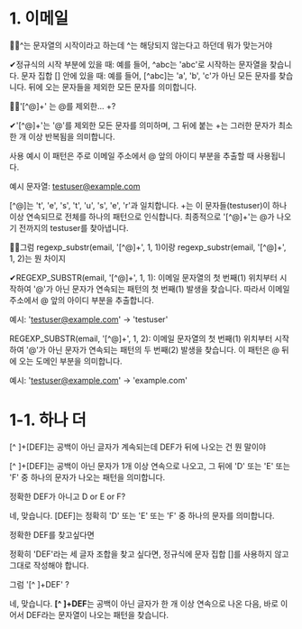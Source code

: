 # 1. 이메일

🤷‍♂️^는 문자열의 시작이라고 하는데 ^는 해당되지 않는다고 하던데 뭐가 맞는거야

✔정규식의 시작 부분에 있을 때: 예를 들어, ^abc는 'abc'로 시작하는 문자열을 찾습니다.
문자 집합 [] 안에 있을 때: 예를 들어, [^abc]는 'a', 'b', 'c'가 아닌 모든 문자를 찾습니다. 뒤에 오는 문자들을 제외한 모든 문자를 의미합니다. 

🤷‍♂️'[^@]+' 는 @를 제외한... +?

✔'[^@]+'는 '@'를 제외한 모든 문자를 의미하며, 그 뒤에 붙는 +는 그러한 문자가 최소 한 개 이상 반복됨을 의미합니다.

사용 예시
이 패턴은 주로 이메일 주소에서 @ 앞의 아이디 부분을 추출할 때 사용됩니다.

예시 문자열: testuser@example.com


[^@]는 't', 'e', 's', 't', 'u', 's', 'e', 'r'과 일치합니다.
+는 이 문자들(testuser)이 하나 이상 연속되므로 전체를 하나의 패턴으로 인식합니다.
최종적으로 '[^@]+'는 @가 나오기 전까지의 testuser를 찾아냅니다.

🤷‍♂️그럼 regexp_substr(email, '[^@]+', 1, 1)이랑 regexp_substr(email, '[^@]+', 1, 2)는 뭔 차이지

✔REGEXP_SUBSTR(email, '[^@]+', 1, 1): 이메일 문자열의 첫 번째(1) 위치부터 시작하여 '@'가 아닌 문자가 연속되는 패턴의 첫 번째(1) 발생을 찾습니다. 따라서 이메일 주소에서 @ 앞의 아이디 부분을 추출합니다.

예시: 'testuser@example.com' → 'testuser'

REGEXP_SUBSTR(email, '[^@]+', 1, 2): 이메일 문자열의 첫 번째(1) 위치부터 시작하여 '@'가 아닌 문자가 연속되는 패턴의 두 번째(2) 발생을 찾습니다. 이 패턴은 @ 뒤에 오는 도메인 부분을 의미합니다.

예시: 'testuser@example.com' → 'example.com'


# 1-1. 하나 더

[^ ]+[DEF]는 공백이 아닌 글자가 계속되는데 DEF가 뒤에 나오는 건 뭔 말이야

[^ ]+[DEF]는 공백이 아닌 문자가 1개 이상 연속으로 나오고, 그 뒤에 'D' 또는 'E' 또는 'F' 중 하나의 문자가 나오는 패턴을 의미합니다.

정확한 DEF가 아니고 D or E or F?

네, 맞습니다. [DEF]는 정확히 'D' 또는 'E' 또는 'F' 중 하나의 문자를 의미합니다.

정확한 DEF를 찾고싶다면

정확히 'DEF'라는 세 글자 조합을 찾고 싶다면, 정규식에 문자 집합 []를 사용하지 않고 그대로 작성해야 합니다.

그럼 '[^ ]+DEF' ?

네, 맞습니다. **[^ ]+DEF**는 공백이 아닌 글자가 한 개 이상 연속으로 나온 다음, 바로 이어서 DEF라는 문자열이 나오는 패턴을 찾습니다.

